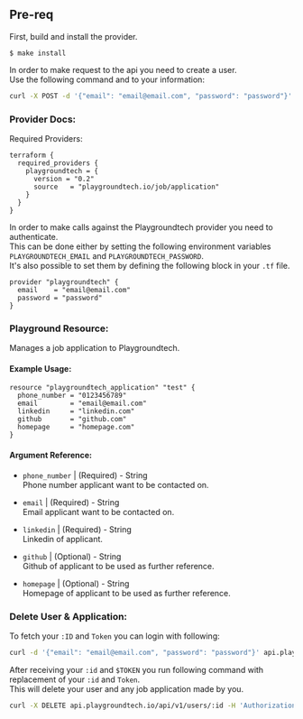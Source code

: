 ## Pre-req

First, build and install the provider.

```shell
$ make install
```
In order to make request to the api you need to create a user.  
Use the following command and to your information:
```bash
curl -X POST -d '{"email": "email@email.com", "password": "password"}' https://api.playgroundtech.io/api/v1/users
```

### Provider Docs:
Required Providers:
```hcl
terraform {
  required_providers {
    playgroundtech = {
      version = "0.2"
      source   = "playgroundtech.io/job/application"
    }
  }
}
```

In order to make calls against the Playgroundtech provider you need to authenticate.    
This can be done either by setting the following environment variables `PLAYGROUNDTECH_EMAIL` and `PLAYGROUNDTECH_PASSWORD`.  
It's also possible to set them by defining the following block in your `.tf` file.  
```hcl
provider "playgroundtech" {
  email    = "email@email.com"
  password = "password"
}
```
### Playground Resource:  
Manages a job application to Playgroundtech.  

#### Example Usage:  
```hcl
resource "playgroundtech_application" "test" {
  phone_number = "0123456789"
  email        = "email@email.com"
  linkedin     = "linkedin.com"
  github       = "github.com"
  homepage     = "homepage.com"
}
```

#### Argument Reference:  
- `phone_number` | (Required) - String    
Phone number applicant want to be contacted on.  

- `email` | (Required) - String    
Email applicant want to be contacted on.  
  
- `linkedin` | (Required) - String  
Linkedin of applicant.  

- `github` | (Optional) - String  
Github of applicant to be used as further reference.  

- `homepage` | (Optional) - String  
Homepage of applicant to be used as further reference.  
  
  
### Delete User & Application:
To fetch your `:ID` and `Token` you can login with following:  

```bash
curl -d '{"email": "email@email.com", "password": "password"}' api.playgroundtech.io/api/v1/login
```  

After receiving your `:id` and `$TOKEN` you run following command with replacement of your `:id` and `Token`.  
This will delete your user and any job application made by you.  
```bash
curl -X DELETE api.playgroundtech.io/api/v1/users/:id -H 'Authorization: Bearer {$TOKEN}' 
```

